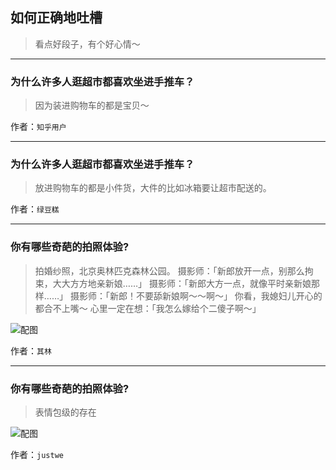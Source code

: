 ## 如何正确地吐槽

> 看点好段子，有个好心情～


 
---

### 为什么许多人逛超市都喜欢坐进手推车？

> 因为装进购物车的都是宝贝～


作者：`知乎用户`

---

### 为什么许多人逛超市都喜欢坐进手推车？

> 放进购物车的都是小件货，大件的比如冰箱要让超市配送的。


作者：`绿豆糕`

---

### 你有哪些奇葩的拍照体验?

> 拍婚纱照，北京奥林匹克森林公园。
> 摄影师：「新郎放开一点，别那么拘束，大大方方地亲新娘……」
> 摄影师：「新郎大方一点，就像平时亲新娘那样……」
> 摄影师：「新郎！不要舔新娘啊～～啊～」
> 你看，我媳妇儿开心的都合不上嘴～
> 心里一定在想：「我怎么嫁给个二傻子啊～」



![配图](http://pic3.zhimg.com/70/v2-84e57b617b9a1b9b3713c173ecd5db12_b.jpg)


作者：`其林`

---

### 你有哪些奇葩的拍照体验?

> 表情包级的存在



![配图](http://pic3.zhimg.com/70/v2-163649c11c8db1856255a262bdbfa2b2_b.jpg)


作者：`justwe`